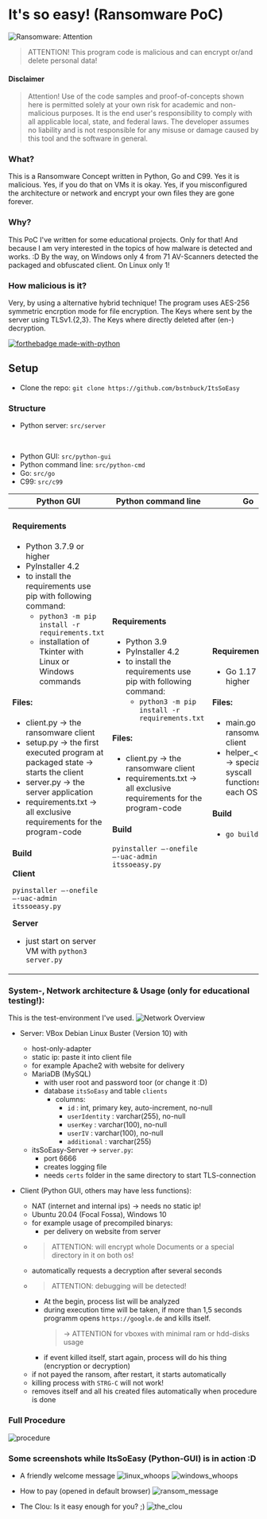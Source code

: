 # It's so easy! (Ransomware PoC) 
![Ransomware: Attention](https://img.shields.io/badge/MALICIOUS!-Ransomware-informational)
> ATTENTION! This program code is malicious and can encrypt or/and delete personal data!

#### Disclaimer
> Attention! Use of the code samples and proof-of-concepts shown here is permitted solely at your own risk for academic and non-malicious purposes. It is the end user's responsibility to comply with all applicable local, state, and federal laws. The developer assumes no liability and is not responsible for any misuse or damage caused by this tool and the software in general.

### What?
This is a Ransomware Concept written in Python, Go and C99. Yes it is malicious. Yes, if you do that on VMs it is okay. Yes, if you misconfigured the architecture or network and encrypt your own files they are gone forever. 

### Why?
This PoC I've written for some educational projects. Only for that! And because I am very interested in the topics of how malware is detected and works. :D By the way, on Windows only 4 from 71 AV-Scanners detected the packaged and obfuscated client. On Linux only 1!

### How malicious is it?
Very, by using a alternative hybrid technique! The program uses AES-256 symmetric encrption mode for file encryption. The Keys where sent by the server using TLSv1.{2,3}. The Keys where directly deleted  after (en-) decryption. 


[![forthebadge made-with-python](http://ForTheBadge.com/images/badges/made-with-python.svg)](https://www.python.org/)
## Setup

* Clone the repo: ``` git clone https://github.com/bstnbuck/ItsSoEasy ```

### Structure
* Python server: `src/server`
</br>

* Python GUI: `src/python-gui`
* Python command line: `src/python-cmd`
* Go: `src/go`
* C99: `src/c99`

<table>
<thead>
<tr>
<th>Python GUI </th>
<th>Python command line</th>
<th>Go </th>
<th>C99 </th>
</tr>
</thead>
<tbody>
<tr>
<td>

#### Requirements
* Python 3.7.9 or higher
* PyInstaller 4.2
* to install the requirements use pip with following command:
	* ```python3 -m pip install -r requirements.txt```
	* installation of Tkinter with Linux or Windows commands

#### Files:
* client.py -> the ransomware client
* setup.py -> the first executed program at packaged state -> starts the client
* server.py -> the server application
* requirements.txt -> all exclusive requirements for the program-code


#### Build
**Client**

``` pyinstaller –-onefile –-uac-admin itssoeasy.py ```

**Server**
* just start on server VM with ```python3 server.py```
</td>

<td>

#### Requirements
* Python 3.9
* PyInstaller 4.2
* to install the requirements use pip with following command:
	* ``` python3 -m pip install -r requirements.txt ```

#### Files:
* client.py -> the ransomware client
* requirements.txt -> all exclusive requirements for the program-code

#### Build
``` pyinstaller –-onefile –-uac-admin itssoeasy.py ```
	  
</td>
     
<td>
	  

#### Requirements
* Go 1.17 and higher

#### Files:
* main.go -> the ransomware client
* helper_\<os>.go -> special syscall functions on each OS

#### Build
* ``` go build . ```

</td>
	  
<td>
	  
#### Requirements
**Windows**
* MinGW-W64 8.1.0 (gcc)

**Linux**
* gcc 10.2.1 or similar

#### Files:
* main.c -> ransomware client
* src/helper.{c,h} -> helper functions
* src/b64.{c,h} -> base64 encode and decode
* src/openssl -> openssl functions needed for Windows statically linking

#### Build
**Windows**

``` gcc main.c src/b64.h src/b64.c src/helper.h src/helper.c src/openssl/ssl.h src/openssl/aes.h src/openssl/libssl.a src/openssl/libcrypto.a src/openssl/libz.a -lws2_32 -lgdi32 -lopengl32 -Wall -o itssoeasy_client_win.exe ```

**Linux**

``` gcc main.c src/b64.h src/b64.c src/helper.h src/helper.c -lcrypto -lssl -Wall -o itssoeasy_client_linux ```
</td>
</tr>
</tbody>
</table>




### System-, Network architecture & Usage (only for educational testing!):
This is the test-environment I've used.
![Network Overview](img/network.PNG)
* Server: VBox Debian Linux Buster (Version 10) with 
	* host-only-adapter
	* static ip: paste it into client file
	* for example Apache2 with website for delivery
	* MariaDB (MySQL) 
		* with user root and password toor (or change it :D)
		* database `itsSoEasy` and table `clients`
			* columns:
				* `id` : int, primary key, auto-increment, no-null
				* `userIdentity` : varchar(255), no-null
				* `userKey` : varchar(100), no-null
				* `userIV` : varchar(100), no-null
				* `additional` : varchar(255)
	* itsSoEasy-Server -> `server.py`:
		* port 6666
		* creates logging file
		* needs `certs` folder in the same directory to start TLS-connection

* Client (Python GUI, others may have less functions):
	* NAT (internet and internal ips)
		-> needs no static ip!
	* Ubuntu 20.04 (Focal Fossa), Windows 10
	* for example usage of precompiled binarys:
		* per delivery on website from server
	* >ATTENTION: will encrypt whole Documents or a special directory in it on both os!
	* automatically requests a decryption after several seconds
	* >ATTENTION: debugging will be detected! 
		* At the begin, process list will be analyzed
		* during execution time will be taken, if more than 1,5 seconds 
			programm opens `https://google.de` and kills itself.
			> -> ATTENTION for vboxes with minimal ram or hdd-disks usage
		* if event killed itself, start again, process will do his thing (encryption or decryption)
	* if not payed the ransom, after restart, it starts automatically
	* killing process with `STRG-C` will not work!
	* removes itself and all his created files automatically when procedure is done


### Full Procedure
![procedure](img/procedure.PNG)


### Some screenshots while ItsSoEasy (Python-GUI) is in action :D

* A friendly welcome message
![linux_whoops](img/linux_whooops.PNG)
![windows_whoops](img/windows_whoops.PNG)

* How to pay (opened in default browser)
![ransom_message](img/ransom_message.PNG)

* The Clou: Is it easy enough for you? ;)
![the_clou](img/itssoeasy.PNG)